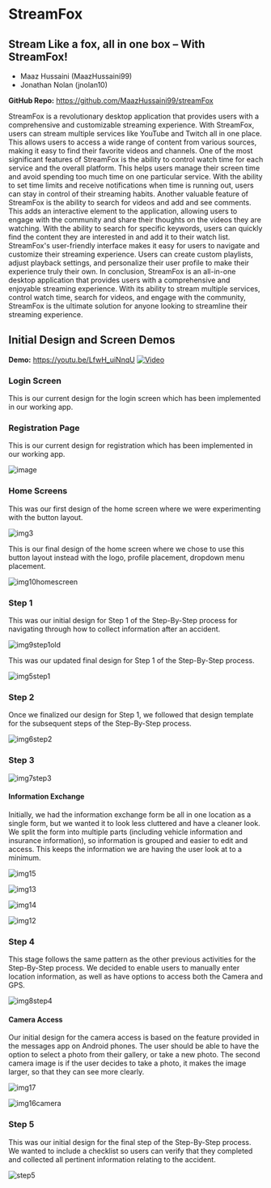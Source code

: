 # StreamFox
## Stream Like a fox, all in one box – With StreamFox!
 - Maaz Hussaini (MaazHussaini99) 
 - Jonathan Nolan (jnolan10)

**GitHub Repo:** https://github.com/MaazHussaini99/streamFox

StreamFox is a revolutionary desktop application that provides users with a comprehensive and customizable streaming experience. With StreamFox, users can stream multiple services like YouTube and Twitch all in one place. This allows users to access a wide range of content from various sources, making it easy to find their favorite videos and channels. One of the most significant features of StreamFox is the ability to control watch time for each service and the overall platform. This helps users manage their screen time and avoid spending too much time on one particular service. With the ability to set time limits and receive notifications when time is running out, users can stay in control of their streaming habits. Another valuable feature of StreamFox is the ability to search for videos and add and see comments. This adds an interactive element to the application, allowing users to engage with the community and share their thoughts on the videos they are watching. With the ability to search for specific keywords, users can quickly find the content they are interested in and add it to their watch list. StreamFox's user-friendly interface makes it easy for users to navigate and customize their streaming experience. Users can create custom playlists, adjust playback settings, and personalize their user profile to make their experience truly their own. In conclusion, StreamFox is an all-in-one desktop application that provides users with a comprehensive and enjoyable streaming experience. With its ability to stream multiple services, control watch time, search for videos, and engage with the community, StreamFox is the ultimate solution for anyone looking to streamline their streaming experience.

## Initial Design and Screen Demos
**Demo:** https://youtu.be/LfwH_uiNnqU
[![Video](https://img.youtube.com/vi/LfwH_uiNnqU/0.jpg)](https://www.youtube.com/watch?v=LfwH_uiNnqU)

### Login Screen
This is our current design for the login screen which has been implemented in our working app.
  

### Registration Page
This is our current design for registration which has been implemented in our working app.

![image](https://user-images.githubusercontent.com/79105828/142341835-16ca9358-64c2-4852-9728-ce861f3b65c2.png)

### Home Screens
This was our first design of the home screen where we were experimenting with the button layout.

![img3](https://user-images.githubusercontent.com/79105828/142341917-43de6fa0-c6ef-4681-8d93-2f2df1922dd9.png)

This is our final design of the home screen where we chose to use this button layout instead with the logo, profile placement, dropdown menu placement.

![img10homescreen](https://user-images.githubusercontent.com/79105828/142341959-4134ea2c-d8cc-45aa-9a9e-177597ed2987.png)

### Step 1
This was our initial design for Step 1 of the Step-By-Step process for navigating through how to collect information after an accident.

![img9step1old](https://user-images.githubusercontent.com/79105828/142342081-f75240e8-d2ad-4e60-9771-f646b3b03931.png)

This was our updated final design for Step 1 of the Step-By-Step process.

![img5step1](https://user-images.githubusercontent.com/79105828/142342133-3f8cda5c-6d39-44be-9045-43e115c079a0.png)

### Step 2
Once we finalized our design for Step 1, we followed that design template for the subsequent steps of the Step-By-Step process.

![img6step2](https://user-images.githubusercontent.com/79105828/142342194-95a885a2-e585-4a4a-becc-e3b4638ba869.png)

### Step 3
![img7step3](https://user-images.githubusercontent.com/79105828/142342232-59592a4e-f46b-4447-8e0f-76c44520ad83.png)

#### Information Exchange
Initially, we had the information exchange form be all in one location as a single form, but we wanted it to look less cluttered and have a cleaner look. We split the form into multiple parts (including vehicle information and insurance information), so information is grouped and easier to edit and access. This keeps the information we are having the user look at to a minimum.

![img15](https://user-images.githubusercontent.com/79105828/142342873-a7be86fd-33e3-4195-985c-63e7e1bc4176.png)

![img13](https://user-images.githubusercontent.com/79105828/142342882-1e32fc9f-d9a6-4716-ba9f-2b7a38d29a19.png)

![img14](https://user-images.githubusercontent.com/79105828/142342960-b59ec724-9fb1-4609-8fbc-e96ad0060db3.png)

![img12](https://user-images.githubusercontent.com/79105828/142342890-7a0bcafd-c722-405c-aaf7-2aa3e67214b7.png)

### Step 4
This stage follows the same pattern as the other previous activities for the Step-By-Step process. We decided to enable users to manually enter location information, as well as have options to access both the Camera and GPS.

![img8step4](https://user-images.githubusercontent.com/79105828/142342264-8621c8c5-bdb8-4115-95f7-9ed2ced5a5ca.png)

#### Camera Access
Our initial design for the camera access is based on the feature provided in the messages app on Android phones. The user should be able to have the option to select a photo from their gallery, or take a new photo. The second camera image is if the user decides to take a photo, it makes the image larger, so that they can see more clearly.

![img17](https://user-images.githubusercontent.com/79105828/142342434-0a635477-7e63-441e-890e-23122bd24eb1.png)

![img16camera](https://user-images.githubusercontent.com/79105828/142342438-7abc9f20-5c4c-40b7-9a2f-8985e8fbfb44.png)

### Step 5
This was our initial design for the final step of the Step-By-Step process. We wanted to include a checklist so users can verify that they completed and collected all pertinent information relating to the accident.

![step5](https://user-images.githubusercontent.com/79105828/142342313-8af93b93-c782-41b1-afdc-4a6e6b85a6a5.png)

